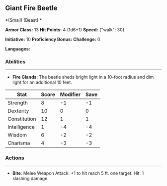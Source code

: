## Giant Fire Beetle
*(Small) (Beast) *

**Armor Class:** 13
**Hit Points:** 4 (1d6+1)
**Speed:** {"walk": 30}

**Initiative:** 10
**Proficiency Bonus:**
**Challenge:** 0

**Languages:** 

### Abilities
 --- 
- **Fire Glands**: The beetle sheds bright light in a 10-foot radius and dim light for an additional 10 feet.



| Stat | Score | Modifier | Save |
| ---- | ---- | ---- | ---- |
| Strength | 8 | -1 | -1 |
| Dexterity | 10 | 0 | 0 |
| Constitution | 12 | 1 | 1 |
| Intelligence | 1 | -4 | -4 |
| Wisdom | 6 | -2 | -2 |
| Charisma | 4 | -3 | -3 |

### Actions
 --- 
- **Bite**: Melee Weapon Attack: +1 to hit  reach 5 ft.  one target. Hit: 1 slashing damage.

